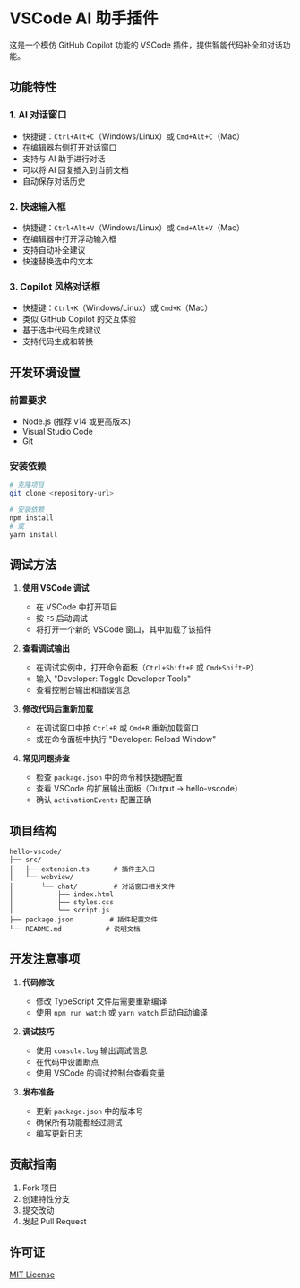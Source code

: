 # VSCode AI 助手插件

这是一个模仿 GitHub Copilot 功能的 VSCode 插件，提供智能代码补全和对话功能。

## 功能特性

### 1. AI 对话窗口
- 快捷键：`Ctrl+Alt+C`（Windows/Linux）或 `Cmd+Alt+C`（Mac）
- 在编辑器右侧打开对话窗口
- 支持与 AI 助手进行对话
- 可以将 AI 回复插入到当前文档
- 自动保存对话历史

### 2. 快速输入框
- 快捷键：`Ctrl+Alt+V`（Windows/Linux）或 `Cmd+Alt+V`（Mac）
- 在编辑器中打开浮动输入框
- 支持自动补全建议
- 快速替换选中的文本

### 3. Copilot 风格对话框
- 快捷键：`Ctrl+K`（Windows/Linux）或 `Cmd+K`（Mac）
- 类似 GitHub Copilot 的交互体验
- 基于选中代码生成建议
- 支持代码生成和转换

## 开发环境设置

### 前置要求
- Node.js (推荐 v14 或更高版本)
- Visual Studio Code
- Git

### 安装依赖
```bash
# 克隆项目
git clone <repository-url>

# 安装依赖
npm install
# 或
yarn install
```

## 调试方法

1. **使用 VSCode 调试**
   - 在 VSCode 中打开项目
   - 按 `F5` 启动调试
   - 将打开一个新的 VSCode 窗口，其中加载了该插件

2. **查看调试输出**
   - 在调试实例中，打开命令面板（`Ctrl+Shift+P` 或 `Cmd+Shift+P`）
   - 输入 "Developer: Toggle Developer Tools"
   - 查看控制台输出和错误信息

3. **修改代码后重新加载**
   - 在调试窗口中按 `Ctrl+R` 或 `Cmd+R` 重新加载窗口
   - 或在命令面板中执行 "Developer: Reload Window"

4. **常见问题排查**
   - 检查 `package.json` 中的命令和快捷键配置
   - 查看 VSCode 的扩展输出面板（Output -> hello-vscode）
   - 确认 `activationEvents` 配置正确

## 项目结构
```
hello-vscode/
├── src/
│   ├── extension.ts      # 插件主入口
│   └── webview/
│       └── chat/         # 对话窗口相关文件
│           ├── index.html
│           ├── styles.css
│           └── script.js
├── package.json         # 插件配置文件
└── README.md           # 说明文档
```

## 开发注意事项

1. **代码修改**
   - 修改 TypeScript 文件后需要重新编译
   - 使用 `npm run watch` 或 `yarn watch` 启动自动编译

2. **调试技巧**
   - 使用 `console.log` 输出调试信息
   - 在代码中设置断点
   - 使用 VSCode 的调试控制台查看变量

3. **发布准备**
   - 更新 `package.json` 中的版本号
   - 确保所有功能都经过测试
   - 编写更新日志

## 贡献指南

1. Fork 项目
2. 创建特性分支
3. 提交改动
4. 发起 Pull Request

## 许可证

[MIT License](LICENSE)
